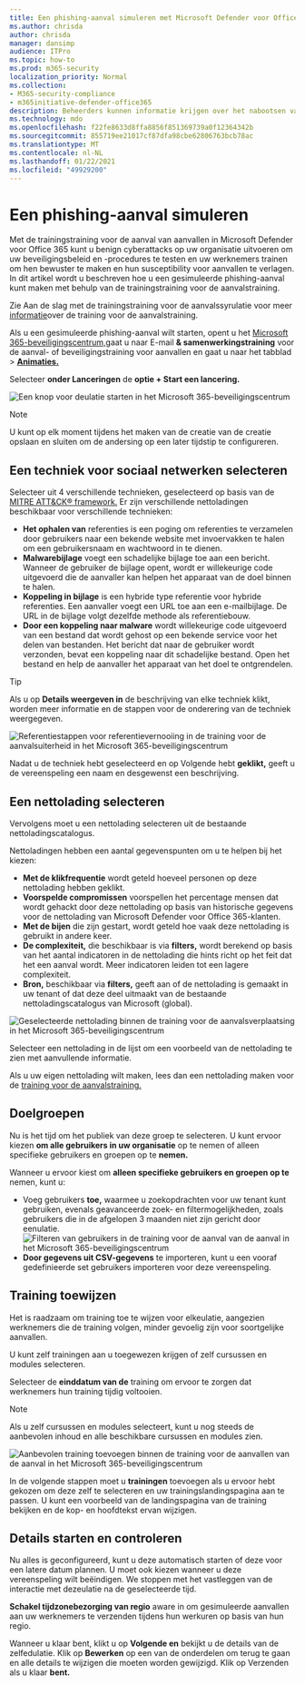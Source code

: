```yaml
---
title: Een phishing-aanval simuleren met Microsoft Defender voor Office 365
ms.author: chrisda
author: chrisda
manager: dansimp
audience: ITPro
ms.topic: how-to
ms.prod: m365-security
localization_priority: Normal
ms.collection:
- M365-security-compliance
- m365initiative-defender-office365
description: Beheerders kunnen informatie krijgen over het nabootsen van phishing-aanvallen en het trainen van hun gebruikers op phishingpreventie met de training voor de aanvalstraining in Microsoft Defender voor Office 365.
ms.technology: mdo
ms.openlocfilehash: f22fe8633d8ffa8856f851369739a0f12364342b
ms.sourcegitcommit: 855719ee21017cf87dfa98cbe62806763bcb78ac
ms.translationtype: MT
ms.contentlocale: nl-NL
ms.lasthandoff: 01/22/2021
ms.locfileid: "49929200"
---
```

# <a name="simulate-a-phishing-attack"></a>Een phishing-aanval simuleren

Met de trainingstraining voor de aanval van aanvallen in Microsoft Defender voor Office 365 kunt u benign cyberattacks op uw organisatie uitvoeren om uw beveiligingsbeleid en -procedures te testen en uw werknemers trainen om hen bewuster te maken en hun susceptibility voor aanvallen te verlagen. In dit artikel wordt u beschreven hoe u een gesimuleerde phishing-aanval kunt maken met behulp van de trainingstraining voor de aanvalstraining.

Zie Aan de slag met de trainingstraining voor de aanvalssyrulatie voor meer [informatie](attack-simulation-training-get-started.md)over de training voor de aanvalstraining.

Als u een gesimuleerde phishing-aanval wilt starten, opent u het [Microsoft 365-beveiligingscentrum,](https://security.microsoft.com/)gaat u naar E-mail **& samenwerkingstraining** voor de aanval- of beveiligingstraining voor aanvallen en gaat u naar het tabblad \>  [**Animaties.**](https://security.microsoft.com/attacksimulator?viewid=simulations)

Selecteer **onder Lanceringen** de **optie + Start een lancering.**

![Een knop voor deulatie starten in het Microsoft 365-beveiligingscentrum](../../media/attack-sim-preview-launch.png)

> [!NOTE]
> U kunt op elk moment tijdens het maken van de creatie van de creatie opslaan en sluiten om de andersing op een later tijdstip te configureren.

## <a name="selecting-a-social-engineering-technique"></a>Een techniek voor sociaal netwerken selecteren

Selecteer uit 4 verschillende technieken, geselecteerd op basis van de [MITRE ATT&CK® framework.](https://attack.mitre.org/techniques/enterprise/) Er zijn verschillende nettoladingen beschikbaar voor verschillende technieken:

- **Het ophalen van** referenties is een poging om referenties te verzamelen door gebruikers naar een bekende website met invoervakken te halen om een gebruikersnaam en wachtwoord in te dienen.
- **Malwarebijlage** voegt een schadelijke bijlage toe aan een bericht. Wanneer de gebruiker de bijlage opent, wordt er willekeurige code uitgevoerd die de aanvaller kan helpen het apparaat van de doel binnen te halen.
- **Koppeling in bijlage** is een hybride type referentie voor hybride referenties. Een aanvaller voegt een URL toe aan een e-mailbijlage. De URL in de bijlage volgt dezelfde methode als referentiebouw.
- **Door een koppeling naar malware** wordt willekeurige code uitgevoerd van een bestand dat wordt gehost op een bekende service voor het delen van bestanden. Het bericht dat naar de gebruiker wordt verzonden, bevat een koppeling naar dit schadelijke bestand. Open het bestand en help de aanvaller het apparaat van het doel te ontgrendelen.

> [!TIP]
> Als u op **Details weergeven in** de beschrijving van elke techniek klikt, worden meer informatie en de stappen voor de onderering van de techniek weergegeven.
>
> ![Referentiestappen voor referentievernooiing in de training voor de aanvalsuiterheid in het Microsoft 365-beveiligingscentrum](../../media/attack-sim-preview-sim-steps.png)

Nadat u de techniek hebt geselecteerd en op Volgende hebt **geklikt,** geeft u de vereenspeling een naam en desgewenst een beschrijving.

## <a name="selecting-a-payload"></a>Een nettolading selecteren

Vervolgens moet u een nettolading selecteren uit de bestaande nettoladingscatalogus.

Nettoladingen hebben een aantal gegevenspunten om u te helpen bij het kiezen:

- **Met de klikfrequentie** wordt geteld hoeveel personen op deze nettolading hebben geklikt.
- **Voorspelde compromissen** voorspellen het percentage mensen dat wordt gehackt door deze nettolading op basis van historische gegevens voor de nettolading van Microsoft Defender voor Office 365-klanten.
- **Met de bijen** die zijn gestart, wordt geteld hoe vaak deze nettolading is gebruikt in andere keer.
- **De complexiteit,** die beschikbaar is via **filters,** wordt berekend op basis van het aantal indicatoren in de nettolading die hints richt op het feit dat het een aanval wordt. Meer indicatoren leiden tot een lagere complexiteit.
- **Bron,** beschikbaar via **filters,** geeft aan of de nettolading is gemaakt in uw tenant of dat deze deel uitmaakt van de bestaande nettoladingscatalogus van Microsoft (global).

![Geselecteerde nettolading binnen de training voor de aanvalsverplaatsing in het Microsoft 365-beveiligingscentrum](../../media/attack-sim-preview-select-payload.png)

Selecteer een nettolading in de lijst om een voorbeeld van de nettolading te zien met aanvullende informatie.

Als u uw eigen nettolading wilt maken, lees dan een nettolading maken voor de [training voor de aanvalstraining.](attack-simulation-training-payloads.md)

## <a name="audience-targeting"></a>Doelgroepen

Nu is het tijd om het publiek van deze groep te selecteren. U kunt ervoor kiezen **om alle gebruikers in uw organisatie** op te nemen of alleen specifieke gebruikers en groepen op te **nemen.**

Wanneer u ervoor kiest om **alleen specifieke gebruikers en groepen op te** nemen, kunt u:

- Voeg gebruikers **toe,** waarmee u zoekopdrachten voor uw tenant kunt gebruiken, evenals geavanceerde zoek- en filtermogelijkheden, zoals gebruikers die in de afgelopen 3 maanden niet zijn gericht door eenulatie.
  ![Filteren van gebruikers in de training voor de aanval van de aanval in het Microsoft 365-beveiligingscentrum](../../media/attack-sim-preview-user-targeting.png)
- **Door gegevens uit CSV-gegevens** te importeren, kunt u een vooraf gedefinieerde set gebruikers importeren voor deze vereenspeling.

## <a name="assigning-training"></a>Training toewijzen

Het is raadzaam om training toe te wijzen voor elkeulatie, aangezien werknemers die de training volgen, minder gevoelig zijn voor soortgelijke aanvallen.

U kunt zelf trainingen aan u toegewezen krijgen of zelf cursussen en modules selecteren.

Selecteer de **einddatum van de** training om ervoor te zorgen dat werknemers hun training tijdig voltooien.

> [!NOTE]
> Als u zelf cursussen en modules selecteert, kunt u nog steeds de aanbevolen inhoud en alle beschikbare cursussen en modules zien.
>
> ![Aanbevolen training toevoegen binnen de training voor de aanvallen van de aanval in het Microsoft 365-beveiligingscentrum](../../media/attack-sim-preview-add-training.png)

In de volgende stappen moet u **trainingen** toevoegen als u ervoor hebt gekozen om deze zelf te selecteren en uw trainingslandingspagina aan te passen. U kunt een voorbeeld van de landingspagina van de training bekijken en de kop- en hoofdtekst ervan wijzigen.

## <a name="launch-details-and-review"></a>Details starten en controleren

Nu alles is geconfigureerd, kunt u deze automatisch starten of deze voor een latere datum plannen. U moet ook kiezen wanneer u deze vereenspeling wilt beëindigen. We stoppen met het vastleggen van de interactie met dezeulatie na de geselecteerde tijd.

**Schakel tijdzonebezorging van regio** aware in om gesimuleerde aanvallen aan uw werknemers te verzenden tijdens hun werkuren op basis van hun regio.

Wanneer u klaar bent, klikt u op **Volgende en** bekijkt u de details van de zelfedulatie. Klik op **Bewerken** op een van de onderdelen om terug te gaan en alle details te wijzigen die moeten worden gewijzigd. Klik op Verzenden als u klaar **bent.**
